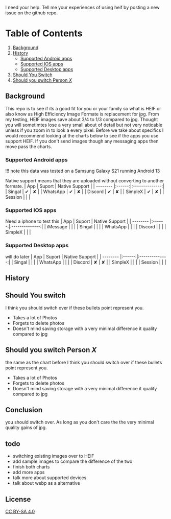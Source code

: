 I need your help. Tell me your experiences of using heif by posting a new issue on the github repo.
# Table of Contents
1. [Background](#background)
2. [History](#history)
    - [Supported Android apps](#supported-android-apps)
    - [Supported IOS apps](#supported-ios-apps)
    - [Supported Desktop apps](#supported-desktop-apps)
3. [Should You Switch](#should-you-switch)
4. [Should you switch Person *X*](#should-you-switch-person-x)
## Background
 This repo is to see if its a good fit for you or your family so what is HEIF or also know as High Efficiency Image Formate is replacement for jpg. From my testing, HEIF images save about 3/4 to 1/3 compared to jpg. Thought you will sometimtes lose a very small about of detail but not very noticable unless if you zoom in to look a every pixel. Before we take about specifics I would recommend looking at the charts below to see if the apps you use support HEIF. If you don't send images though any messaging apps then move pass the charts. 
### Supported Android apps
!!! note this data was tested on a Samsung Galaxy S21 running Android 13

Native support means that they are uploaded without converting to another formate.
| App      | Suport | Native Support |
| -------- |:------:|:--------------:|
| Singal   |   ✔    |       ✘        |
| WhatsApp |   ✔    |       ✘        |
| Discord  |   ✔    |       ✘        |
| SimpleX  |   ✔    |       ✘        |
| Session  |        |                |

### Supported IOS apps
Need a iphone to test this
| App      | Suport | Native Support |
| -------- |:------:|:--------------:|
| iMessage |        |                |
| Singal   |        |                |
| WhatsApp |        |                |
| Discord  |        |                |
| SimpleX  |        |                | 

### Supported Desktop apps
will do later
| App      | Suport | Native Support |
| -------- |:------:|:--------------:|
| Singal   |        |                |
| WhatsApp |        |                |
| Discord  |   ✘    |       ✘        |
| SimpleX  |        |                |
| Session  |        |                |
## History 

## Should You switch
I think you should switch over if these bullets point represent you.
- Takes a lot of Photos
- Forgets to delete photos
- Doesn't mind saving storage with a very minimal difference it quality compared to jpg
## Should you switch Person *X*
the same as the chart before
I think you should switch over if these bullets point represent you.
- Takes a lot of Photos
- Forgets to delete photos
- Doesn't mind saving storage with a very minimal difference it quality compared to jpg
## Conclusion
you should switch over. As long as you don't care the the very minimal quality gains of jpg.

## todo
- switching existing images over to HEIF
- add sample images to compare the difference of the two
- finish both charts
- add more apps
- talk more about supported devices.
- talk about webp as a alternative

## License
[CC BY-SA 4.0](https://creativecommons.org/licenses/by-sa/4.0/)

